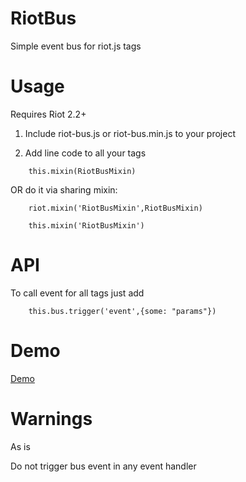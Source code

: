 ﻿RiotBus
============

Simple event bus for riot.js tags

Usage
============

Requires Riot 2.2+

1) Include riot-bus.js or riot-bus.min.js to your project

2) Add line code to all your tags

```
	this.mixin(RiotBusMixin)
```

OR do it via sharing mixin:

```
	riot.mixin('RiotBusMixin',RiotBusMixin)
```

```
	this.mixin('RiotBusMixin')
```

API
============

To call event for all tags just add

```
	this.bus.trigger('event',{some: "params"})
```

Demo
============

[Demo](http://plnkr.co/edit/xkIKrP9Y4j6TmzeLJSVQ?p=preview)


Warnings
============

As is

Do not trigger bus event in any event handler

